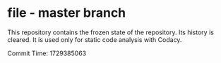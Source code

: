 # file - master branch

This repository contains the frozen state of the repository.
Its history is cleared. It is used only for static code
analysis with Codacy.

Commit Time: 1729385063